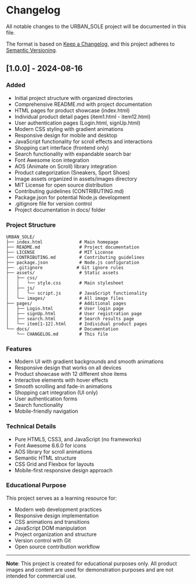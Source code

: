 # Changelog

All notable changes to the URBAN_SOLE project will be documented in this file.

The format is based on [Keep a Changelog](https://keepachangelog.com/en/1.0.0/),
and this project adheres to [Semantic Versioning](https://semver.org/spec/v2.0.0.html).

## [1.0.0] - 2024-08-16

### Added
- Initial project structure with organized directories
- Comprehensive README.md with project documentation
- HTML pages for product showcase (index.html)
- Individual product detail pages (item1.html - item12.html)
- User authentication pages (Login.html, signUp.html)
- Modern CSS styling with gradient animations
- Responsive design for mobile and desktop
- JavaScript functionality for scroll effects and interactions
- Shopping cart interface (frontend only)
- Search functionality with expandable search bar
- Font Awesome icon integration
- AOS (Animate on Scroll) library integration
- Product categorization (Sneakers, Sport Shoes)
- Image assets organized in assets/images directory
- MIT License for open source distribution
- Contributing guidelines (CONTRIBUTING.md)
- Package.json for potential Node.js development
- .gitignore file for version control
- Project documentation in docs/ folder

### Project Structure
```
URBAN_SOLE/
├── index.html              # Main homepage
├── README.md               # Project documentation
├── LICENSE                 # MIT License
├── CONTRIBUTING.md         # Contributing guidelines
├── package.json            # Node.js configuration
├── .gitignore             # Git ignore rules
├── assets/                 # Static assets
│   ├── css/
│   │   └── style.css       # Main stylesheet
│   ├── js/
│   │   └── script.js       # JavaScript functionality
│   └── images/             # All image files
├── pages/                  # Additional pages
│   ├── Login.html          # User login page
│   ├── signUp.html         # User registration page
│   ├── search.html         # Search results page
│   └── item[1-12].html     # Individual product pages
└── docs/                   # Documentation
    └── CHANGELOG.md        # This file
```

### Features
- Modern UI with gradient backgrounds and smooth animations
- Responsive design that works on all devices
- Product showcase with 12 different shoe items
- Interactive elements with hover effects
- Smooth scrolling and fade-in animations
- Shopping cart integration (UI only)
- User authentication forms
- Search functionality
- Mobile-friendly navigation

### Technical Details
- Pure HTML5, CSS3, and JavaScript (no frameworks)
- Font Awesome 6.6.0 for icons
- AOS library for scroll animations
- Semantic HTML structure
- CSS Grid and Flexbox for layouts
- Mobile-first responsive design approach

### Educational Purpose
This project serves as a learning resource for:
- Modern web development practices
- Responsive design implementation
- CSS animations and transitions
- JavaScript DOM manipulation
- Project organization and structure
- Version control with Git
- Open source contribution workflow

---

**Note**: This project is created for educational purposes only. All product images and content are used for demonstration purposes and are not intended for commercial use.
